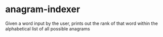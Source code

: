 # anagram-indexer
Given a word input by the user, prints out the rank of that word within the alphabetical list of all possible anagrams
